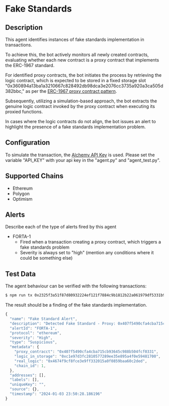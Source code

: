 # Fake Standards 

## Description

This agent identifies instances of fake standards implementation in transactions. 

To achieve this, the bot actively monitors all newly created contracts, evaluating whether each new contract is a proxy contract that implements the ERC-1967 standard. 

For identified proxy contracts, the bot initiates the process by retrieving the logic contract, which is expected to be stored in a fixed storage slot "0x360894a13ba1a3210667c828492db98dca3e2076cc3735a920a3ca505d382bbc," as per the [ERC-1967 proxy contract pattern](https://eips.ethereum.org/EIPS/eip-1967). 

Subsequently, utilizing a simulation-based approach, the bot extracts the genuine logic contract invoked by the proxy contract when executing its proxied functions. 

In cases where the logic contracts do not align, the bot issues an alert to highlight the presence of a fake standards implementation problem.

## Configuration

To simulate the transaction, the [Alchemy API Key](https://dashboard.alchemy.com) is used. Please set the variable "API_KEY" with your api key in the "agent.py" and "agent_test.py". 

## Supported Chains

- Ethereum
- Polygon
- Optimism

## Alerts

Describe each of the type of alerts fired by this agent

- FORTA-1
  - Fired when a transaction creating a proxy contract, which triggers a fake standards problem
  - Severity is always set to "high" (mention any conditions where it could be something else)

## Test Data

The agent behaviour can be verified with the following transactions:

```bash
$ npm run tx 0x2325f3a51f87d80932224ef121f7884c9b1812b22a061979df5331b9caad43d2
```

The result should be a finding of the fake standards implementation.
```js
{
  "name": "Fake Standard Alert",
  "description": "Detected Fake Standard - Proxy: 0x407f5490cfa4cba715cb93645c988b504fcf0331; Logic Contract at Storage: 0xc1e97d3fc2810577289ee35e895a4f0e59481700; Real Logic Contract: 0x4674f9cf8fce3e9ff332015a0f0859baa60c2ded",
  "alertId": "FORTA-1",
  "protocol": "ethereum",
  "severity": "High",
  "type": "Suspicious",
  "metadata": {
    "proxy_contracct": "0x407f5490cfa4cba715cb93645c988b504fcf0331",
    "logic_in_storage": "0xc1e97d3fc2810577289ee35e895a4f0e59481700",
    "real_logic": "0x4674f9cf8fce3e9ff332015a0f0859baa60c2ded",
    "chain_id": 1,
  },
  "addresses": [],
  "labels": [],
  "uniqueKey": "",
  "source": {},
  "timestamp": "2024-01-03 23:50:28.186196"
}
```

